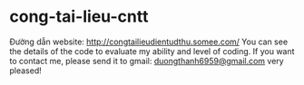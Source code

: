 # cong-tai-lieu-cntt
Đường dẫn website: http://congtailieudientudthu.somee.com/
You can see the details of the code to evaluate my ability and level of coding. 
If you want to contact me, please send it to gmail: duongthanh6959@gmail.com very pleased!
